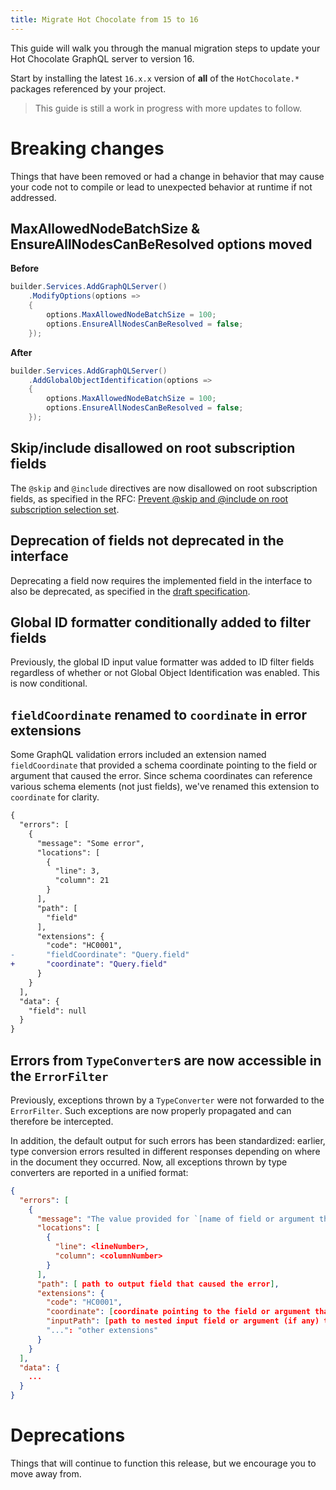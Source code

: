 ```yaml
---
title: Migrate Hot Chocolate from 15 to 16
---
```


This guide will walk you through the manual migration steps to update your Hot Chocolate GraphQL server to version 16.

Start by installing the latest `16.x.x` version of **all** of the `HotChocolate.*` packages referenced by your project.

> This guide is still a work in progress with more updates to follow.

# Breaking changes

Things that have been removed or had a change in behavior that may cause your code not to compile or lead to unexpected behavior at runtime if not addressed.

## MaxAllowedNodeBatchSize & EnsureAllNodesCanBeResolved options moved

**Before**

```csharp
builder.Services.AddGraphQLServer()
    .ModifyOptions(options =>
    {
        options.MaxAllowedNodeBatchSize = 100;
        options.EnsureAllNodesCanBeResolved = false;
    });
```

**After**

```csharp
builder.Services.AddGraphQLServer()
    .AddGlobalObjectIdentification(options =>
    {
        options.MaxAllowedNodeBatchSize = 100;
        options.EnsureAllNodesCanBeResolved = false;
    });
```

## Skip/include disallowed on root subscription fields

The `@skip` and `@include` directives are now disallowed on root subscription fields, as specified in the RFC: [Prevent @skip and @include on root subscription selection set](https://github.com/graphql/graphql-spec/pull/860).

## Deprecation of fields not deprecated in the interface

Deprecating a field now requires the implemented field in the interface to also be deprecated, as specified in the [draft specification](https://spec.graphql.org/draft/#sec-Objects.Type-Validation).

## Global ID formatter conditionally added to filter fields

Previously, the global ID input value formatter was added to ID filter fields regardless of whether or not Global Object Identification was enabled. This is now conditional.

## `fieldCoordinate` renamed to `coordinate` in error extensions

Some GraphQL validation errors included an extension named `fieldCoordinate` that provided a schema coordinate pointing to the field or argument that caused the error. Since schema coordinates can reference various schema elements (not just fields), we've renamed this extension to `coordinate` for clarity.

```diff
{
  "errors": [
    {
      "message": "Some error",
      "locations": [
        {
          "line": 3,
          "column": 21
        }
      ],
      "path": [
        "field"
      ],
      "extensions": {
        "code": "HC0001",
-       "fieldCoordinate": "Query.field"
+       "coordinate": "Query.field"
      }
    }
  ],
  "data": {
    "field": null
  }
}
```

## Errors from `TypeConverter`s are now accessible in the `ErrorFilter`

Previously, exceptions thrown by a `TypeConverter` were not forwarded to the `ErrorFilter`. Such exceptions are now properly propagated and can therefore be intercepted.  

In addition, the default output for such errors has been standardized: earlier, type conversion errors resulted in different responses depending on where in the document they occurred. 
Now, all exceptions thrown by type converters are reported in a unified format:  

```json
{
  "errors": [
    {
      "message": "The value provided for `[name of field or argument that caused the error]` is not in a valid format.",
      "locations": [
        {
          "line": <lineNumber>,
          "column": <columnNumber>
        }
      ],
      "path": [ path to output field that caused the error],
      "extensions": {
        "code": "HC0001",
        "coordinate": [coordinate pointing to the field or argument that caused the error],
        "inputPath": [path to nested input field or argument (if any) that caused the error]
        "...": "other extensions"
      }
    }
  ],
  "data": {
    ...
  }
}
```

# Deprecations

Things that will continue to function this release, but we encourage you to move away from.
